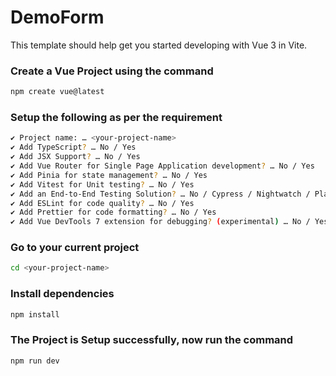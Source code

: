 # DemoForm
This template should help get you started developing with Vue 3 in Vite.

### Create a Vue Project using the command
```sh
npm create vue@latest
```
### Setup the following as per the requirement
```sh
✔ Project name: … <your-project-name>
✔ Add TypeScript? … No / Yes
✔ Add JSX Support? … No / Yes
✔ Add Vue Router for Single Page Application development? … No / Yes
✔ Add Pinia for state management? … No / Yes
✔ Add Vitest for Unit testing? … No / Yes
✔ Add an End-to-End Testing Solution? … No / Cypress / Nightwatch / Playwright
✔ Add ESLint for code quality? … No / Yes
✔ Add Prettier for code formatting? … No / Yes
✔ Add Vue DevTools 7 extension for debugging? (experimental) … No / Yes
```

### Go to your current project
```sh
cd <your-project-name>
```

### Install dependencies
```sh
npm install
```


### The Project is Setup successfully, now run the command
```sh
npm run dev
```
